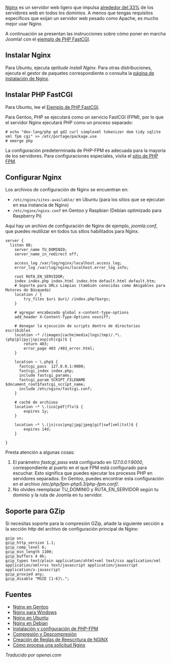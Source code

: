 <!-- Filename: Nginx / Display title: Nginx  -->

<a href="http://nginx.org/"
rel="nofollow noreferrer noopener">Nginx</a> es un servidor web ligero
que impulsa
<a href="https://es.wikipedia.org/wiki/Nginx"
rel="nofollow noreferrer noopener">alrededor del 33%</a> de los
servidores web en todos los dominios. A menos que tengas requisitos específicos que
exijan un servidor web pesado como Apache, es mucho mejor usar
Nginx.

A continuación se presentan las instrucciones sobre cómo poner en
marcha Joomla! con el <a
href="https://www.nginx.com/resources/wiki/start/topics/examples/phpfcgi/"
rel="nofollow noreferrer noopener">ejemplo de PHP FastCGI</a>.
## Instalar Nginx

Para Ubuntu, ejecuta *aptitude install Nginx*. Para otras distribuciones, ejecuta el gestor de paquetes correspondiente o consulta la <a href="https://www.nginx.com/resources/wiki/start/topics/tutorials/install/" rel="nofollow noreferrer noopener">página de instalación de Nginx</a>.

## Instalar PHP FastCGI

Para Ubuntu, lee el <a href="https://www.nginx.com/resources/wiki/start/topics/examples/phpfcgi/" rel="nofollow noreferrer noopener">Ejemplo de PHP FastCGI</a>.

Para Gentoo, PHP se ejecutará como un servicio FastCGI (FPM), por lo que el servidor Nginx ejecutará PHP como un proceso separado:

    # echo "dev-lang/php gd gd2 curl simplexml tokenizer dom tidy sqlite xml fpm cgi" >> /etc/portage/package.use
    # emerge php

La configuración predeterminada de PHP-FPM es adecuada para la mayoría de los servidores. Para configuraciones especiales, visita el
<a href="http://php.net/manual/en/install.fpm.php" rel="nofollow noreferrer noopener">sitio de PHP FPM</a>.

## Configurar Nginx

Los archivos de configuración de Nginx se encuentran en:

- `/etc/nginx/sites-available/` en Ubuntu (para los sitios que se ejecutan
  en esa instancia de Nginx)
- `/etc/nginx/nginx.conf` en Gentoo y Raspbian (Debian optimizado para
  Raspberry Pi)

Aquí hay un archivo de configuración de Nginx de ejemplo, *joomla.conf*, que puedes reutilizar en todos tus sitios habilitados para Nginx.

    server {
      listen 80;
        server_name TU_DOMINIO;
        server_name_in_redirect off;

        access_log /var/log/nginx/localhost.access_log;
        error_log /var/log/nginx/localhost.error_log info;

        root RUTA_EN_SERVIDOR;
        index index.php index.html index.htm default.html default.htm;
        # Soporte para URLs Limpias (también conocidas como Amigables para Motores de Búsqueda)
        location / {
            try_files $uri $uri/ /index.php?$args;
        }

        # agregar encabezado global x-content-type-options
        add_header X-Content-Type-Options nosniff;

        # denegar la ejecución de scripts dentro de directorios escribibles
        location ~* /(images|cache|media|logs|tmp)/.*\.(php|pl|py|jsp|asp|sh|cgi)$ {
            return 403;
            error_page 403 /403_error.html;
        }

        location ~ \.php$ {
          fastcgi_pass  127.0.0.1:9000;
          fastcgi_index index.php;
          include fastcgi_params;
          fastcgi_param SCRIPT_FILENAME $document_root$fastcgi_script_name;
          include /etc/nginx/fastcgi.conf;
        }

        # caché de archivos
        location ~* \.(ico|pdf|flv)$ {
            expires 1y;
        }

        location ~* \.(js|css|png|jpg|jpeg|gif|swf|xml|txt)$ {
            expires 14d;
        }

    }

Presta atención a algunas cosas:

1.  El parámetro *fastcgi_pass* está configurado en *127.0.0.1:9000*,
    correspondiente al puerto en el que FPM está configurado para escuchar.
    Esto significa que puedes ejecutar los procesos PHP en servidores
    separados. En Gentoo, puedes encontrar esta configuración en el archivo
    */etc/php/fpm-php5.3/php-fpm.conf/*.
2.  No olvides reemplazar TU_DOMINIO y RUTA_EN_SERVIDOR según tu dominio y la
    ruta de Joomla en tu servidor.

## Soporte para GZip

Si necesitas soporte para la compresión GZip, añade la siguiente sección a la
sección *http* del archivo de configuración principal de Nginx:

    gzip on;
    gzip_http_version 1.1;
    gzip_comp_level 6;
    gzip_min_length 1100;
    gzip_buffers 4 8k;
    gzip_types text/plain application/xhtml+xml text/css application/xml application/xml+rss text/javascript application/javascript application/x-javascript
    gzip_proxied any;
    gzip_disable "MSIE [1-6]\.";

## Fuentes

- <a href="https://wiki.gentoo.org/wiki/Nginx"
rel="nofollow noreferrer noopener">Nginx en Gentoo</a>
- <a href="https://kevinworthington.com/nginx-for-windows/"
  rel="nofollow noreferrer noopener">Nginx para Windows</a>
- <a
  href="https://ubuntu.com/tutorials/install-and-configure-nginx#1-overview"
  rel="nofollow noreferrer noopener">Nginx en Ubuntu</a>
- <a
  href="https://www.debianadmin.com/howto-install-nginx-webserver-in-debian.html"
  rel="nofollow noreferrer noopener">Nginx en Debian</a>
- <a href="https://www.php.net/manual/en/install.fpm.php"
  rel="nofollow noreferrer noopener">Instalación y
  configuración de PHP-FPM</a>
- <a
  href="https://docs.nginx.com/nginx/admin-guide/web-server/compression/"
  rel="nofollow noreferrer noopener">Compresión y Descompresión</a>
- <a href="https://www.nginx.com/blog/creating-nginx-rewrite-rules/"
  rel="nofollow noreferrer noopener">Creación de Reglas de Reescritura de NGINX</a>
- <a href="http://nginx.org/en/docs/http/request_processing.html"
  rel="nofollow noreferrer noopener">Cómo procesa una solicitud Nginx</a>

*Traducido por openai.com*

